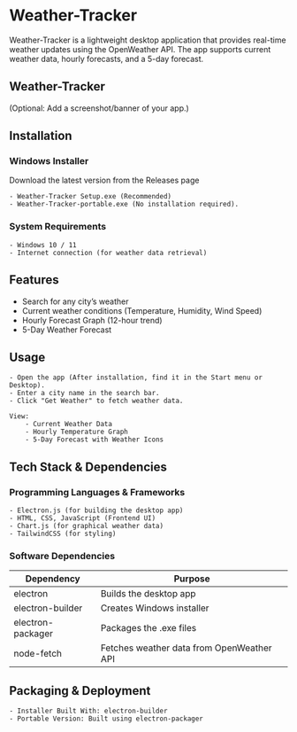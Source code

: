 # Weather-Tracker

Weather-Tracker is a lightweight desktop application that provides real-time weather updates using the OpenWeather API. The app supports current weather data, hourly forecasts, and a 5-day forecast.

## Weather-Tracker
(Optional: Add a screenshot/banner of your app.)

## Installation

### Windows Installer

Download the latest version from the Releases page

    - Weather-Tracker Setup.exe (Recommended)
    - Weather-Tracker-portable.exe (No installation required).

### System Requirements

    - Windows 10 / 11
    - Internet connection (for weather data retrieval)

## Features

- Search for any city’s weather  
- Current weather conditions (Temperature, Humidity, Wind Speed)  
- Hourly Forecast Graph (12-hour trend)  
- 5-Day Weather Forecast

## Usage

    - Open the app (After installation, find it in the Start menu or Desktop).
    - Enter a city name in the search bar.
    - Click "Get Weather" to fetch weather data.
    
    View:
        - Current Weather Data
        - Hourly Temperature Graph
        - 5-Day Forecast with Weather Icons

## Tech Stack & Dependencies

### Programming Languages & Frameworks

    - Electron.js (for building the desktop app)
    - HTML, CSS, JavaScript (Frontend UI)
    - Chart.js (for graphical weather data)
    - TailwindCSS (for styling)

### Software Dependencies

Dependency        | Purpose  
-----------------|---------------------------------------------  
electron         | Builds the desktop app  
electron-builder | Creates Windows installer  
electron-packager| Packages the .exe files  
node-fetch       | Fetches weather data from OpenWeather API  

## Packaging & Deployment

    - Installer Built With: electron-builder
    - Portable Version: Built using electron-packager
